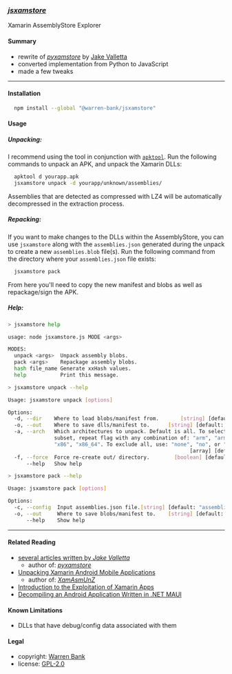 ### [_jsxamstore_](https://github.com/warren-bank/node-jsxamstore)

Xamarin AssemblyStore Explorer

#### Summary

* rewrite of [_pyxamstore_](https://github.com/jakev/pyxamstore) by [Jake Valletta](https://github.com/jakev)
* converted implementation from Python to JavaScript
* made a few tweaks

- - - -

#### Installation

```bash
  npm install --global "@warren-bank/jsxamstore"
```

#### Usage

##### Unpacking:

I recommend using the tool in conjunction with [`apktool`](https://github.com/iBotPeaches/Apktool).
Run the following commands to unpack an APK, and unpack the Xamarin DLLs:

```bash
  apktool d yourapp.apk
  jsxamstore unpack -d yourapp/unknown/assemblies/
```

Assemblies that are detected as compressed with LZ4 will be automatically decompressed in the extraction process.

##### Repacking:

If you want to make changes to the DLLs within the AssemblyStore,
you can use `jsxamstore` along with the `assemblies.json` generated during the unpack to create a new `assemblies.blob` file(s).
Run the following command from the directory where your `assemblies.json` file exists:

```bash
  jsxamstore pack
```

From here you'll need to copy the new manifest and blobs as well as repackage/sign the APK.

##### Help:

```bash
> jsxamstore help

usage: node jsxamstore.js MODE <args>

MODES:
  unpack <args>  Unpack assembly blobs.
  pack <args>    Repackage assembly blobs.
  hash file_name Generate xxHash values.
  help           Print this message.
```

```bash
> jsxamstore unpack --help

Usage: jsxamstore unpack [options]

Options:
  -d, --dir    Where to load blobs/manifest from.       [string] [default: "./"]
  -o, --out    Where to save dlls/manifest to.      [string] [default: "./out/"]
  -a, --arch   Which architectures to unpack. Default is all. To select a
               subset, repeat flag with any combination of: "arm", "arm64",
               "x86", "x86_64". To exclude all, use: "none", "no", or "0".
                                                           [array] [default: []]
  -f, --force  Force re-create out/ directory.        [boolean] [default: false]
      --help   Show help                                               [boolean]
```

```bash
> jsxamstore pack --help

Usage: jsxamstore pack [options]

Options:
  -c, --config  Input assemblies.json file.[string] [default: "assemblies.json"]
  -o, --out     Where to save blobs/manifest to.    [string] [default: "./out/"]
      --help    Show help                                              [boolean]
```

- - - -

#### Related Reading

* [several articles written by _Jake Valletta_](https://www.thecobraden.com/posts/unpacking_xamarin_assembly_stores/)
  - author of: [_pyxamstore_](https://github.com/jakev/pyxamstore)
* [Unpacking Xamarin Android Mobile Applications](https://cihansol.com/blog/index.php/2021/08/09/unpacking-xamarin-android-mobile-applications/)
  - author of: [_XamAsmUnZ_](https://github.com/cihansol/XamAsmUnZ)
* [Introduction to the Exploitation of Xamarin Apps](https://medium.com/@justmobilesec/introduction-to-the-exploitation-of-xamarin-apps-fde4619a51bf)
* [Decompiling an Android Application Written in .NET MAUI](https://mwalkowski.com/post/decompiling-an-android-application-written-in-net-maui-9-xamarin/)

#### Known Limitations

* DLLs that have debug/config data associated with them

#### Legal

* copyright: [Warren Bank](https://github.com/warren-bank)
* license: [GPL-2.0](https://www.gnu.org/licenses/old-licenses/gpl-2.0.txt)
